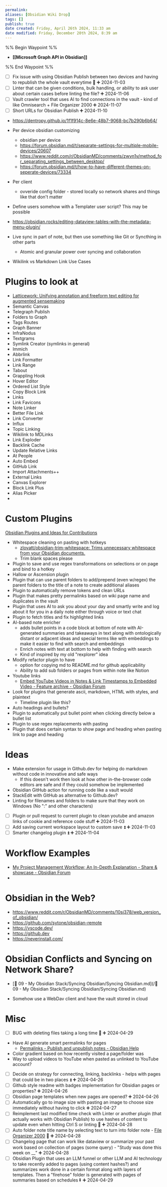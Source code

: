 ```yaml
---
permalink:
aliases: [Obsidian Wiki Drop]
tags: []
publish: true
date created: Friday, April 26th 2024, 11:33 am
date modified: Friday, December 20th 2024, 8:39 am
---
```


%% Begin Waypoint %%
- **[[Microsoft Graph API in Obsidian]]**

%% End Waypoint %%

- [ ] Fix issue with using Obsidian Publish between two devices and having to republish the whole vault everytime 🔺 ➕ 2024-11-03
- [ ] Linter that can be given conditions, bulk handling, or ability to ask user about certain cases before linting the file? ➕ 2024-11-06
- [ ] Vault crawler tool that uses AI to find connections in the vault - kind of like Omnisearch + File Organizer 2000 ➕ 2024-11-07
- [ ] Short URLs for Obsidian Publish ➕ 2024-11-10

- https://dentropy.github.io/1f1f914c-8e6e-48b7-9068-bc7b290b6b64/
- Per device obsidian customizing
	- obsidian per device
	- https://forum.obsidian.md/t/separate-settings-for-multiple-mobile-devices/20607
	- https://www.reddit.com/r/ObsidianMD/comments/zwvn1v/method_for_separating_settings_between_desktop/
	- https://forum.obsidian.md/t/how-to-have-different-themes-on-seperate-devices/73334
- Per client
	- ovveride config folder - stored locally so network shares and things like that don't matter
- Define users somehow with a Templater user script?  This may be possible

- https://obsidian.rocks/editing-dataview-tables-with-the-metadata-menu-plugin/

- Live sync in part of note, but then use something like Git or Syncthing in other parts
	- Atomic and granular power over syncing and collaboration
- Wikilink vs Markdown Link Use Cases

# Plugins to look at 

- [Latticework: Unifying annotation and freeform text editing for augmented sensemaking](https://www.matthewsiu.com/Latticework)
- Semantic Canvas
- Telegraph Publish
- Folders to Graph
- Tags Routes
- Graph Banner
- InfraNodus
- Textgrams
- Symlink Creator (symlinks in general)
- Immich
- Abbrlink
- Link Formatter
- Link Range
- Tabout
- Grappling Hook
- Hover Editor
- Ordered List Style
- Copy Block Link
- Links
- Link Favicons
- Note Linker
- Better File Link
- Link Converter
- Influx
- Topic Linking
- Wikilink to MDLinks
- Link Exploder
- Backlink Cache
- Update Relative Links
- At People
- Auto Embed
- GitHub Link
- Import Attachments++
- External Links
- Canvas Explorer
- Block Link Plus
- Alias Picker
- 

# Custom Plugins

[Obsidian Plugins and Ideas for Contributions](../Contributable%20Obsidian%20Wiki/Obsidian%20Plugins%20and%20Ideas%20for%20Contributions/Obsidian%20Plugins%20and%20Ideas%20for%20Contributions.md)

- Whitespace cleaning on pasting with hotkeys
	- [zlovatt/obsidian-trim-whitespace: Trims unnecessary whitespace from your Obsidian documents.](https://github.com/zlovatt/obsidian-trim-whitespace)
	- Trim blank spaces please
- Plugin to save and use regex transformations on selections or on page and bind to a hotkey
- Hallow or Ascension plugin
- Plugin that can use parent folders to add/prepend (even w/regex) the parent folders to the title of a note to create additional aliases
- Plugin to automatically remove tokens and clean URLs
- Plugin that makes pretty permalinks based on wiki page name and duplicates in the vault
- Plugin that uses AI to ask you about your day and smartly write and log about it for you in a daily note either through voice or text chat
- Plugin to fetch titles and fix highlighted links
- AI-based note enricher 
	- adds bullet points in a code block at bottom of note with AI-generated summaries and takeaways in text along with ontologically distant or adjacent ideas and special terms like with embeddings to make it easier to find with search and embeddings
	- Enrich notes with text at bottom to help with finding with search
	- Kind of inspired by my old "rexplorer" idea
- Modify refactor plugin to have 
	- option for copying md to README.md for github applicability
	- Ability to add sub folders or pages from within note like Notion
- Youtube links
	- [Embed YouTube Videos in Notes & Link Timestamps to Embedded Video - Feature archive - Obsidian Forum](https://forum.obsidian.md/t/embed-youtube-videos-in-notes-link-timestamps-to-embedded-video/36779/4) 
- Look for plugins that generate ascii, markdown, HTML with styles, and plaintext
	- Timeline plugin like this?
- Auto headings and bullets?
- Plugin to automatically put bullet point when clicking directly below a bullet list
- Plugin to use regex replacements with pasting
- Plugin that does certain syntax to show page and heading when pasting link to page and heading

# Ideas

- Make extension for usage in Github.dev for helping do markdown without code in innovative and safe ways
  - If this doesn't work then look at how other in-the-browser code editors are safe and if they could somehow be implemented
- Obsidian GitHub action for running code like a vault would
- StackEdit with GitHub as alternative to Github.dev?
- Linting for filenames and folders to make sure that they work on Windows (No ":" and other characters)
- [ ] Plugin or pull request to current plugin to clean youtube and amazon links of cookie and reference code stuff ➕ 2024-11-03 
- [ ] Add saving current workspace layout to custom save ⏫ ➕ 2024-11-03
- [ ] Smarter changelog plugin ⏫ ➕ 2024-11-04

# Workflow Examples

- [My Project Management Workflow; An In-Depth Explanation - Share & showcase - Obsidian Forum](https://forum.obsidian.md/t/my-project-management-workflow-an-in-depth-explanation/82508)
- 

# Obsidian in the Web?

- https://www.reddit.com/r/ObsidianMD/comments/10sj378/web_version_of_obsidian/
- https://github.com/sytone/obsidian-remote
- https://vscode.dev/
- https://github.dev
- https://neverinstall.com/

# Obsidian Conflicts and Syncing on Network Share?

- [📁 09 - My Obsidian Stack/Syncing Obsidian/Syncing Obsidian.md](/📁 09 - My Obsidian Stack/Syncing Obsidian/Syncing Obsidian.md)

- Somehow use a WebDav client and have the vault stored in cloud

# Misc

- [ ] BUG with deleting files taking a long time 🔺 ➕ 2024-04-29
- Have AI generate smart permalinks for pages
	- [Permalinks - Publish and unpublish notes - Obsidian Help](https://help.obsidian.md/Obsidian+Publish/Publish+and+unpublish+notes#Permalinks)
- Color gradient based on how recently visited a page/folder was
- Way to upload videos to YouTube when pasted as unlinked to YouTube account?
- [ ] Decide on strategy for connecting, linking, backlinks - helps with pages that could be in two places ⏫ ➕ 2024-04-26
- [ ] Github style readme with badges implementation for Obsidian pages or properties? ➕ 2024-04-26
- [ ] Obsidian page templates when new pages are opened? ➕ 2024-04-26
- [ ] Automatically go to image size with pasting an image to choose size immediately without having to click ➕ 2024-04-27
- [ ] Reimplement last modified time check with Linter or another plugin (that actually works with Obsidian Publish) to use hashes of content to update even when hitting Ctrl S or linting 🔽 ➕ 2024-04-28
- [ ] Auto folder note title name by selecting text to turn into folder note - [File Organizer 2000](../Auto%20-%20Tagging,%20Linking,%20Dropzones%20&%20Organizers/File%20Organizer%202000/File%20Organizer%202000.md) 🔽 ➕ 2024-04-28
- [ ] Changelog page that can work like dataview or summarize your past work based on collection of pages (some query) - "Study was done this week on __" ➕ 2024-04-28
- [ ] Obsidian Plugin that uses an LLM funnel or other LLM and AI technology to take recently added to pages (using content hashes?) and summarizes work done in a certain format along with layers of templates.  Then a "firehose" folder is generated with pages of summaries based on schedules ⏬ ➕ 2024-04-29